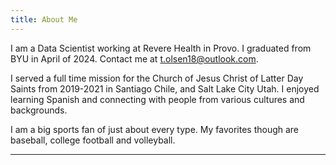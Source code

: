 ```yaml
---
title: About Me
---
```


I am a Data Scientist working at Revere Health in Provo.  I graduated from BYU in April of 2024.  Contact me at t.olsen18@outlook.com. 

I served a full time mission for the Church of Jesus Christ of Latter Day Saints from 2019-2021 in Santiago Chile, and Salt Lake City Utah.  I enjoyed learning Spanish and connecting with people from various cultures and backgrounds.

I am a big sports fan of just about every type. My favorites though are baseball, college football and volleyball.

***

